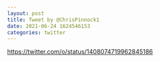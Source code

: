 ```yaml
--- 
layout: post 
title: Tweet by @ChrisPinnock1 
date: 2021-06-24 1624546153 
categories: twitter 
--- 
```

https://twitter.com/o/status/1408074719962845186